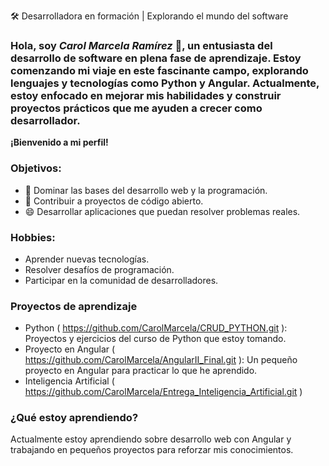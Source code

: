 🛠️ Desarrolladora en formación | Explorando el mundo del software
### Hola, soy *Carol Marcela Ramírez* 👋, un entusiasta del desarrollo de software en plena fase de aprendizaje. Estoy comenzando mi viaje en este fascinante campo, explorando lenguajes y tecnologías como Python y Angular. Actualmente, estoy enfocado en mejorar mis habilidades y construir proyectos prácticos que me ayuden a crecer como desarrollador.

**¡Bienvenido a mi perfil!**

### **Objetivos:**

- 🤔 Dominar las bases del desarrollo web y la programación.
- 💬 Contribuir a proyectos de código abierto.
- 😄 Desarrollar aplicaciones que puedan resolver problemas reales.

### **Hobbies:**

- Aprender nuevas tecnologías.
- Resolver desafíos de programación.
- Participar en la comunidad de desarrolladores.


### **Proyectos de aprendizaje**
- Python ( https://github.com/CarolMarcela/CRUD_PYTHON.git ): Proyectos y ejercicios del curso de Python que estoy tomando.
- Proyecto en Angular ( https://github.com/CarolMarcela/AngularII_Final.git ): Un pequeño proyecto en Angular para practicar lo que he aprendido.
- Inteligencia Artificial ( https://github.com/CarolMarcela/Entrega_Inteligencia_Artificial.git )

### **¿Qué estoy aprendiendo?**
Actualmente estoy aprendiendo sobre desarrollo web con Angular y trabajando en pequeños proyectos para reforzar mis conocimientos.











